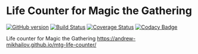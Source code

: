 # Life Counter for Magic the Gathering
[![GitHub version](https://badge.fury.io/gh/andrew-mikhailov%2Fmtg-life-counter.svg)](https://badge.fury.io/gh/andrew-mikhailov%2Fmtg-life-counter) [![Build Status](https://travis-ci.org/andrew-mikhailov/mtg-life-counter.svg?branch=master)](https://travis-ci.org/andrew-mikhailov/mtg-life-counter) [![Coverage Status](https://coveralls.io/repos/github/andrew-mikhailov/mtg-life-counter/badge.svg?branch=master)](https://coveralls.io/github/andrew-mikhailov/mtg-life-counter?branch=master) [![Codacy Badge](https://api.codacy.com/project/badge/Grade/b076af37dd0343fdbd50bd63e05d045d)](https://www.codacy.com/app/andrew.mikhailov.18.01/andrew-mikhailov.github.io?utm_source=github.com&amp;utm_medium=referral&amp;utm_content=andrew-mikhailov/andrew-mikhailov.github.io&amp;utm_campaign=Badge_Grade)

Life counter for Magic the Gathering https://andrew-mikhailov.github.io/mtg-life-counter/
